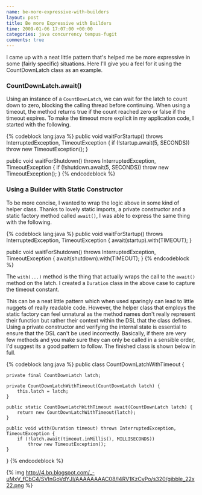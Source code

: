 ```yaml
---
name: be-more-expressive-with-builders
layout: post
title: Be more Expressive with Builders
time: 2009-01-06 17:07:00 +00:00
categories: java concurrency tempus-fugit
comments: true
---
```


I came up with a neat little pattern that's helped me be more expressive in some (fairly specific) situations. Here I'll give you a feel for it using the CountDownLatch class as an example.
  

### CountDownLatch.await()

Using an instance of a `CountDownLatch`, we can wait for the latch to count down
to zero, blocking the calling thread before continuing. When using a timeout,
the method returns true if the count reached zero or false if the timeout
expires. To make the timeout more explicit in my application code, I started
with the following.

{% codeblock lang:java %}
public void waitForStartup() throws InterruptedException, TimeoutException {
    if (!startup.await(5, SECONDS))
        throw new TimeoutException();
}

public void waitForShutdown() throws InterruptedException, TimeoutException {
    if (!shutdown.await(5, SECONDS))
        throw new TimeoutException();
}
{% endcodeblock %}


### Using a Builder with Static Constructor

To be more concise, I wanted to wrap the logic above in some kind of helper
class. Thanks to lovely static imports, a private constructor and a static
factory method called `await()`, I was able to express the same thing with the
following.

  
{% codeblock lang:java %}
public void waitForStartup() throws InterruptedException, TimeoutException {
    await(startup).with(TIMEOUT);
}

public void waitForShutdown() throws InterruptedException, TimeoutException {
    await(shutdown).with(TIMEOUT);
}
{% endcodeblock %}


The `with(...)` method is the thing that actually wraps the call to the `await()`
method on the latch. I created a `Duration` class in the above case to capture
the timeout constant.

  
This can be a neat little pattern which when used sparingly can lead to little
nuggets of really readable code. However, the helper class that employs the
static factory can feel unnatural as the method names don't really represent
their function but rather their context within the DSL that the class defines.
Using a private constructor and verifying the internal state is essential to
ensure that the DSL can't be used incorrectly. Basically, if there are very
few methods and you make sure they can only be called in a sensible order, I'd
suggest its a good pattern to follow. The finished class is shown below in full.

  
{% codeblock lang:java %}
public class CountDownLatchWithTimeout {

    private final CountDownLatch latch;

    private CountDownLatchWithTimeout(CountDownLatch latch) {
        this.latch = latch;
    }

    public static CountDownLatchWithTimeout await(CountDownLatch latch) {
        return new CountDownLatchWithTimeout(latch);
    }

    public void with(Duration timeout) throws InterruptedException, TimeoutException {
        if (!latch.await(timeout.inMillis(), MILLISECONDS))
            throw new TimeoutException();
    }
}
{% endcodeblock %}

  
{% img http://4.bp.blogspot.com/_-uMxV_fCbC4/SVInGoVdYJI/AAAAAAAAC08/I4RV1KzCyPo/s320/gibble_22x22.png %}

